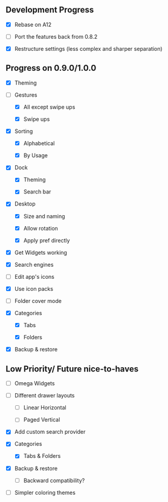 ## Development Progress

- [x] Rebase on A12

- [ ] Port the features back from 0.8.2

- [X] Restructure settings (less complex and sharper separation)

## Progress on 0.9.0/1.0.0

- [x] Theming

- [ ] Gestures

  - [x] All except swipe ups

  - [X] Swipe ups

- [X] Sorting

  - [x] Alphabetical

  - [x] By Usage

- [X] Dock

  - [x] Theming

  - [X] Search bar

- [X] Desktop

  - [x] Size and naming

  - [x] Allow rotation

  - [X] Apply pref directly

- [x] Get Widgets working

- [X] Search engines

- [ ] Edit app's icons

- [x] Use icon packs

- [ ] Folder cover mode

- [X] Categories

  - [X] Tabs

  - [X] Folders

- [X] Backup & restore

## Low Priority/ Future nice-to-haves

- [ ] Omega Widgets

- [ ] Different drawer layouts

  - [ ] Linear Horizontal

  - [ ] Paged Vertical

- [X] Add custom search provider

- [X] Categories

  - [X] Tabs & Folders

- [X] Backup & restore

  - [ ] Backward compatibility?

- [ ] Simpler coloring themes